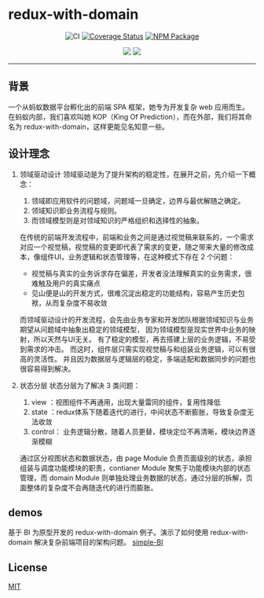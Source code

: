 # redux-with-domain

<div align="center">

 ![CI](https://github.com/ProtoTeam/redux-with-domain/workflows/CI/badge.svg)
  [![Coverage Status](https://coveralls.io/repos/github/ProtoTeam/redux-with-domain/badge.svg?branch=master)](https://coveralls.io/github/ProtoTeam/redux-with-domain?branch=master) 
  [![NPM Package](https://img.shields.io/npm/v/redux-with-domain.svg)](https://www.npmjs.com/package/redux-with-domain) 

![](https://img.shields.io/badge/language-TypeScript-red.svg)
![](https://img.shields.io/badge/license-MIT-000000.svg)

</div>

--------------------

## 背景

一个从蚂蚁数据平台孵化出的前端 SPA 框架，她专为开发复杂 web 应用而生。
在蚂蚁内部，我们喜欢叫她 KOP（King Of Prediction），而在外部，我们将其命名为 redux-with-domain，这样更能见名知意一些。

## 设计理念

1. 领域驱动设计
    领域驱动是为了提升架构的稳定性，在展开之前，先介绍一下概念：

    1. 领域即应用软件的问题域，问题域一旦确定，边界与最优解随之确定。
    2. 领域知识即业务流程与规则。
    3. 而领域模型则是对领域知识的严格组织和选择性的抽象。

    在传统的前端开发流程中，前端和业务之间是通过视觉稿来联系的，一个需求对应一个视觉稿，视觉稿的变更即代表了需求的变更，随之带来大量的修改成本，像组件UI，业务逻辑和状态管理等，在这种模式下存在 2 个问题：
    - 视觉稿与真实的业务诉求存在偏差，开发者没法理解真实的业务需求，很难触及用户的真实痛点
    - 见山便是山的开发方式，很难沉淀出稳定的功能结构，容易产生历史包袱，从而复杂度不易收敛
    
    而领域驱动设计的开发流程，会先由业务专家和开发团队根据领域知识与业务期望从问题域中抽象出稳定的领域模型，
    因为领域模型是现实世界中业务的映射，所以天然与UI无关。
    有了稳定的模型，再去搭建上层的业务逻辑，不易受到需求的冲击。
    而这时，组件层只需实现视觉稿与和组装业务逻辑，可以有很高的灵活性。
    并且因为数据层与逻辑层的稳定，多端适配和数据同步的问题也很容易得到解决。

2. 状态分层
    状态分层为了解决 3 类问题：
    1. view ：视图组件不再通用，出现大量雷同的组件，复用性降低
    2. state ：redux体系下随着迭代的进行，中间状态不断膨胀，导致复杂度无法收敛
    3. control： 业务逻辑分散，随着人员更替，模块定位不再清晰，模块边界逐渐模糊
    
    通过区分视图状态和数据状态，由 page Module 负责页面级别的状态，承担组装与调度功能模块的职责，contianer Module 聚焦于功能模块内部的状态管理，而 domain Module 则单独处理业务数据的状态，通过分层的拆解，页面整体的复杂度不会再随迭代的进行而膨胀。

## demos
基于 BI 为原型开发的 redux-with-domain 例子。演示了如何使用 redux-with-domain 解决复杂前端项目的架构问题。
[simple-BI](./examples/simple-BI)

## License
[MIT](https://tldrlegal.com/license/mit-license)
